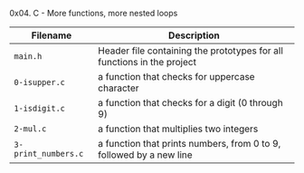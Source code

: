 0x04. C - More functions, more nested loops

| Filename | Description |
| -------- | ----------- |
| `main.h` | Header file containing the prototypes for all functions in the project |
| `0-isupper.c` | a function that checks for uppercase character |
| `1-isdigit.c` | a function that checks for a digit (0 through 9) |
| `2-mul.c` | a function that multiplies two integers |
| `3-print_numbers.c` | a function that prints numbers, from 0 to 9, followed by a new line |
